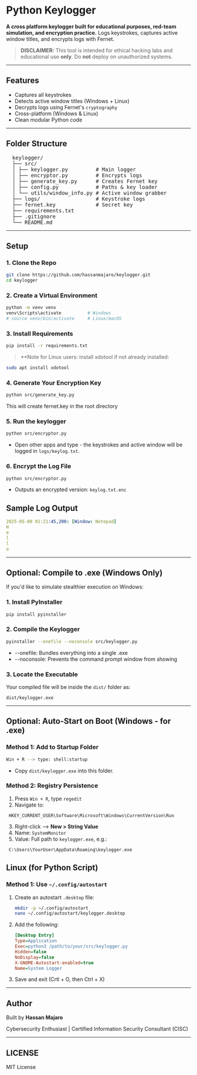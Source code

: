 #  Python Keylogger
**A cross platform keylogger built for educational purposes, red-team simulation, and encryption practice.**
Logs keystrokes, captures active window titles, and encrypts logs with Fernet.

> **DISCLAIMER:** This tool is intended for ethical hacking labs and educational use **only**. Do **not** deploy on unauthorized systems.

---

## Features
-  Captures all keystrokes
-  Detects active window titles (Windows + Linux)
-  Decrypts logs using Fernet's `cryptography`
-  Cross-platform (Windows & Linux)
-  Clean modular Python code

---

## Folder Structure
<pre>
  keylogger/
  ├── src/
  │ ├── keylogger.py         # Main logger
  │ ├── encryptor.py         # Encrypts logs
  │ ├── generate_key.py      # Creates Fernet key
  │ ├── config.py            # Paths & key loader
  │ └── utils/window_info.py # Active window grabber
  ├── logs/                  # Keystroke logs
  ├── fernet.key             # Secret key
  ├── requirements.txt
  ├── .gitignore
  └── README.md
</pre>

---

## Setup
### 1.  Clone the Repo
```bash
git clone https://github.com/hassanmajaro/keylogger.git
cd keylogger
```

### 2.  Create a Virtual Environment
```bash
python -m venv venv
venv\Scripts\activate          # Windows
# source venv/bin/activate     # Linux/macOS
```

### 3.  Install Requirements
```bash
pip install -r requirements.txt
```
> **Note for Linux users: install xdotool if not already installed:
```bash
sudo apt install xdotool
```

### 4.  Generate Your Encryption Key
```bash
python src/generate_key.py
```
This will create fernet.key in the root directory

### 5.  Run the keylogger
```bash
python src/encryptor.py
```
-  Open other apps and type - the keystrokes and active window will be logged in `logs/keylog.txt`.

### 6.  Encrypt the Log File
```bash
python src/encryptor.py
```
-  Outputs an encrypted version: `keylog.txt.enc`

## Sample Log Output
```yaml
2025-05-08 01:21:45,200: [Window: Notepad]
H
e
l
l
o
```

---

## Optional: Compile to .exe (Windows Only)
If you'd like to simulate stealthier execution on Windows:

### 1.  Install PyInstaller
```bash
pip install pyinstaller
```

### 2.  Compile the Keylogger
```bash
pyinstaller --onefile --noconsole src/keylogger.py
```
-  --onefile: Bundles everything into a single .exe
-  --noconsole: Prevents the command prompt window from showing

### 3.  Locate the Executable
Your compiled file will be inside the `dist/` folder as:
```
dist/keylogger.exe
```

---

## Optional: Auto-Start on Boot (Windows - for .exe)
### Method 1: Add to Startup Folder
```bash
Win + R --> type: shell:startup
```
-  Copy `dist/keylogger.exe` into this folder.

### Method 2: Registry Persistence
1.  Press `Win + R`, type `regedit`
2.  Navigate to:
   ```
    HKEY_CURRENT_USER\Software\Microsoft\Windows\CurrentVersion\Run
   ```
3.  Right-click --> **New > String Value**
4.  Name: `SystemMonitor`
5.  Value: Full path to `keylogger.exe`, e.g.:
   ```
    C:\Users\YourUser\AppData\Roaming\keylogger.exe
   ```

## Linux (for Python Script)
### Method 1: Use `~/.config/autostart`
1.  Create an autostart `.desktop` file:
    ```bash
    mkdir -p ~/.config/autostart
    nano ~/.config/autostart/keylogger.desktop
2.  Add the following:
    ```ini
    [Desktop Entry]
    Type=Application
    Exec=python3 /path/to/your/src/keylogger.py
    Hidden=false
    NoDisplay=false
    X-GNOME-Autostart-enabled=true
    Name=System Logger
    ```
3.  Save and exit (Crtl + O, then Ctrl + X)

---

## Author
Built by **Hassan Majaro** 

Cybersecurity Enthusiast | Certified Information Security Consultant (CISC)

---

## LICENSE
MIT License
